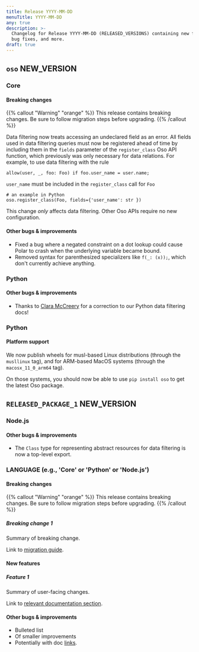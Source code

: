 ```yaml
---
title: Release YYYY-MM-DD
menuTitle: YYYY-MM-DD
any: true
description: >-
  Changelog for Release YYYY-MM-DD (RELEASED_VERSIONS) containing new features,
  bug fixes, and more.
draft: true
---
```


## `oso` NEW_VERSION

### Core

#### Breaking changes

{{% callout "Warning" "orange" %}}
  This release contains breaking changes. Be sure to follow migration steps
  before upgrading.
{{% /callout %}}

Data filtering now treats accessing an undeclared field as an error. All fields
used in data filtering queries must now be registered ahead of time by including
them in the `fields` parameter of the `register_class` Oso API function, which
previously was only necessary for data relations. For example, to use data filtering
with the rule

```
allow(user, _, foo: Foo) if foo.user_name = user.name;
```

`user_name` must be included in the `register_class` call for `Foo`

```
# an example in Python
oso.register_class(Foo, fields={'user_name': str })
```

This change *only* affects data filtering. Other Oso APIs require no new configuration.

#### Other bugs & improvements

- Fixed a bug where a negated constraint on a dot lookup could cause Polar to crash
  when the underlying variable became bound.
- Removed syntax for parenthesized specializers like `f(_: (x));`, which don't
  currently achieve anything.

### Python

#### Other bugs & improvements
- Thanks to [Clara McCreery](https://github.com/chmccreery) for a correction to our
  Python data filtering docs!

### Python

#### Platform support

We now publish wheels for musl-based Linux distributions (through the `musllinux`
tag), and for ARM-based MacOS systems (through the `macosx_11_0_arm64` tag).

On those systems, you should now be able to use `pip install oso` to get the
latest Oso package.


## `RELEASED_PACKAGE_1` NEW_VERSION

### Node.js

#### Other bugs & improvements
- The `Class` type for representing abstract resources for data filtering is
  now a top-level export.

### LANGUAGE (e.g., 'Core' or 'Python' or 'Node.js')

#### Breaking changes

<!-- TODO: remove warning and replace with "None" if no breaking changes. -->

{{% callout "Warning" "orange" %}}
  This release contains breaking changes. Be sure to follow migration steps
  before upgrading.
{{% /callout %}}

##### Breaking change 1

Summary of breaking change.

Link to [migration guide]().

#### New features

##### Feature 1

Summary of user-facing changes.

Link to [relevant documentation section]().

#### Other bugs & improvements

- Bulleted list
- Of smaller improvements
- Potentially with doc [links]().
